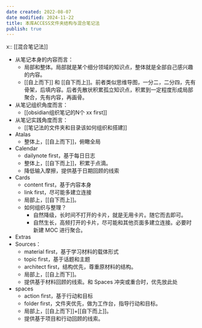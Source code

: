 ```yaml
---
date created: 2022-08-07
date modified: 2024-11-22
title: 本库ACCESS文件夹结构与混合笔记法
publish: true
---
```

x:: [[混合笔记法]]

- 从笔记本身的内容而言：
	- 局部和整体。局部就是某个细分领域的知识点，整体就是全部自己感兴趣的内容。
	- [[自上而下]] 和 [[自下而上]]。前者类似思维导图，一分二，二分四，先有骨架，后填内容。后者先散状积累孤立知识点，积累到一定程度形成局部聚合，先有内容，再画骨。
- 从笔记组织角度而言：
	- [[obsidian组织笔记的N个 xx first]]
- 从笔记实践角度而言：
	- [[笔记法的文件夹和目录该如何组织和搭建]]
- Atalas
	- 整体上，[[自上而下]]，俯瞰全局
- Calendar
	- dailynote first，基于每日日志
	- 整体上，[[自下而上]]，积累于点滴。
	- 降低输入摩擦，提供基于日期回顾的线索
- Cards
	- content first，基于内容本身
	- link first，尽可能多建立连接
	- 局部上，[[自下而上]]。
	- 如何组织与整理？
		- 自然降级，长时间不打开的卡片，就是无用卡片。随它而去即可。
		- 自然生长，高频打开的卡片，尽可能和其他页面多建立连接。必要时新建 MOC 进行聚合。
- Extras
- Sources：
	- material first，基于学习材料的载体形式
	- topic first，基于话题和主题
	- architect first，结构优先，尊重原材料的结构。
	- 局部上，[[自上而下]]。
	- 提供基于材料回顾的线索。和 Spaces 冲突或重合时，优先放此处
- spaces
	- action first，基于行动和目标
	- folder first，文件夹优先，做为工作台，指导行动和目标。
	- 局部上，[[自上而下]]+[[自下而上]]。
	- 提供基于项目和行动回顾的线索。